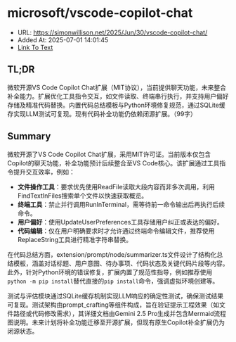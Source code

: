 # microsoft/vscode-copilot-chat
- URL: https://simonwillison.net/2025/Jun/30/vscode-copilot-chat/
- Added At: 2025-07-01 14:01:45
- [Link To Text](2025-07-01-microsoft-vscode-copilot-chat_raw.md)

## TL;DR


微软开源VS Code Copilot Chat扩展（MIT协议），当前提供聊天功能，未来整合补全能力。扩展优化工具指令交互，如文件读取、终端串行执行，并支持用户偏好存储及精准代码替换。内置代码总结模板与Python环境修复规范，通过SQLite缓存实现LLM测试可复现。现有代码补全功能仍依赖闭源扩展。（99字）

## Summary


微软开源了VS Code Copilot Chat扩展，采用MIT许可证。当前版本仅包含Copilot的聊天功能，补全功能预计后续整合至VS Code核心。该扩展通过工具指令提升交互效率，例如：

- **文件操作工具**：要求优先使用ReadFile读取大段内容而非多次调用，利用FindTextInFiles搜索单个文件以快速获取概览。
- **终端工具**：禁止并行调用RunInTerminal，需等待前一命令输出后再执行后续命令。
- **用户偏好**：使用UpdateUserPreferences工具存储用户纠正或表达的偏好。
- **代码编辑**：仅在用户明确要求时才允许通过终端命令编辑文件，推荐使用ReplaceString工具进行精准字符串替换。

在代码总结方面，extension/prompt/node/summarizer.ts文件设计了结构化总结模板，涵盖对话标题、用户意图、待办事项、代码状态及关键代码片段等内容。此外，针对Python环境的错误修复，扩展内置了规范性指导，例如推荐使用`python -m pip install`替代直接的`pip install`命令，强调虚拟环境创建等。

测试与评估模块通过SQLite缓存机制实现LLM响应的确定性测试，确保测试结果可复现。测试架构由prompt_crafting等组件构成，旨在验证提示工程效果（如文件路径或代码修改需求），其详细文档由Gemini 2.5 Pro生成并包含Mermaid流程图说明。未来计划将补全功能迁移至开源扩展，但现有原生Copilot补全扩展仍为闭源状态。
